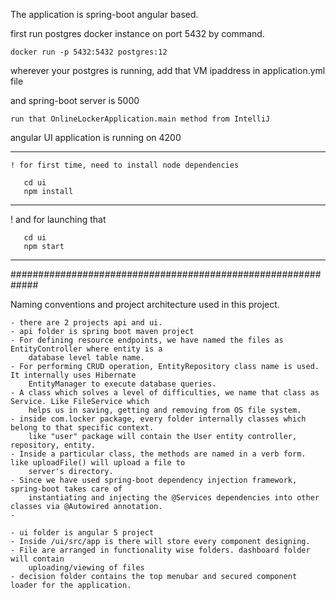 The application is spring-boot angular based.

first run postgres docker instance on port 5432 by command.

    docker run -p 5432:5432 postgres:12
   
wherever your postgres is running, add that VM ipaddress in 
application.yml file


and spring-boot server is 5000
    
    run that OnlineLockerApplication.main method from IntelliJ
    

angular UI application is running on 4200
   ________
    
    ! for first time, need to install node dependencies
    
       cd ui
       npm install
   
   ________
   ! and for launching that
   
       cd ui
       npm start
   
   ________

#############################################################

Naming conventions and project architecture used in this project.

    - there are 2 projects api and ui.
    - api folder is spring boot maven project
    - For defining resource endpoints, we have named the files as EntityController where entity is a 
        database level table name.
    - For performing CRUD operation, EntityRepository class name is used. It internally uses Hibernate 
        EntityManager to execute database queries.
    - A class which solves a level of difficulties, we name that class as Service. Like FileService which 
        helps us in saving, getting and removing from OS file system.
    - inside com.locker package, every folder internally classes which belong to that specific context.
        like "user" package will contain the User entity controller, repository, entity.
    - Inside a particular class, the methods are named in a verb form. like uploadFile() will upload a file to 
        server's directory.
    - Since we have used spring-boot dependency injection framework, spring-boot takes care of 
        instantiating and injecting the @Services dependencies into other classes via @Autowired annotation.
    - 
    
    - ui folder is angular 5 project
    - Inside /ui/src/app is there will store every component designing.
    - File are arranged in functionality wise folders. dashboard folder will contain
        uploading/viewing of files
    - decision folder contains the top menubar and secured component loader for the application. 
    
 
    


      
